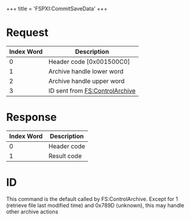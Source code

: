 +++
title = 'FSPXI:CommitSaveData'
+++

# Request

| Index Word | Description                                                    |
|------------|----------------------------------------------------------------|
| 0          | Header code \[0x001500C0\]                                     |
| 1          | Archive handle lower word                                      |
| 2          | Archive handle upper word                                      |
| 3          | ID sent from [FS:ControlArchive](FS:ControlArchive "wikilink") |

# Response

| Index Word | Description |
|------------|-------------|
| 0          | Header code |
| 1          | Result code |

# ID

This command is the default called by FS:ControlArchive. Except for 1
(retrieve file last modified time) and 0x789D (unknown), this may handle
other archive actions